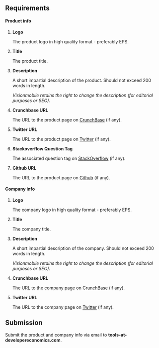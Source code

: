 ## Requirements#### Product info1. **Logo**

   The product logo in high quality format - preferably EPS.

2. **Title**
   
   The product title.
3. **Description**
   A short impartial description of the product. Should not exceed 200 words in length.
   
   *Visionmobile retains the right to change the description (for editorial purposes or SEO).*4. **Crunchbase URL**   The URL to the product page on [CrunchBase](http://www.crunchbase.com/) (if any).
5. **Twitter URL**   The URL to the product page on [Twitter](https://twitter.com/) (if any).   

6. **Stackoverflow Question Tag**   The associated question tag on [StackOverflow](http://stackoverflow.com/) (if any).   

7. **Github URL**   The URL to the product page on [Github](https://github.com/) (if any).
#### Company info1. **Logo**

   The company logo in high quality format - preferably EPS.

2. **Title**
   
   The company title.
3. **Description**
   A short impartial description of the company. Should not exceed 200 words in length.
   
   *Visionmobile retains the right to change the description (for editorial purposes or SEO).*4. **Crunchbase URL**   The URL to the company page on [CrunchBase](http://www.crunchbase.com/) (if any).
5. **Twitter URL**   The URL to the company page on [Twitter](https://twitter.com/) (if any).
## Submission
Submit the product and company info via email to **tools-at-developereconomics.com**.